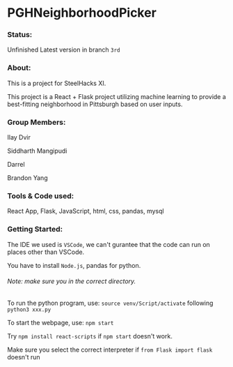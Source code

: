 # PGHNeighborhoodPicker
### Status:
Unfinished
Latest version in branch `3rd `
### About:

This is a project for SteelHacks XI.

This project is a React + Flask project utilizing machine learning to provide a best-fitting neighborhood in Pittsburgh based on user inputs.

### Group Members:

Ilay Dvir

Siddharth Mangipudi

Darrel

Brandon Yang

### Tools & Code used:
React App, Flask, JavaScript, html, css, pandas, mysql
### Getting Started:
The IDE we used is `VSCode`, we can't gurantee that the code can run on places other than VSCode.

You have to install `Node.js`, pandas for python.
###### Note: make sure you in the correct directory.
To run the python program, use: `source venv/Script/activate` following `python3 xxx.py`

To start the webpage, use: `npm start`

Try `npm install react-scripts` if `npm start` doesn't work.

Make sure you select the correct interpreter if  `from Flask import flask` doesn't run


